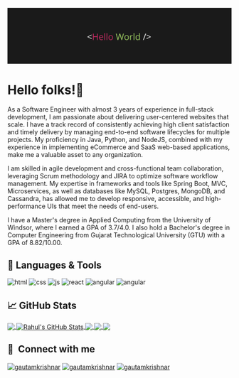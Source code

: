 
<!--
**RaHuLMeghani24/RaHuLMeghani24** is a ✨ _special_ ✨ repository because its `README.md` (this file) appears on your GitHub profile.

Here are some ideas to get you started:

- 🔭 I’m currently working on ...
- 🌱 I’m currently learning ...
- 👯 I’m looking to collaborate on ...
- 🤔 I’m looking for help with ...
- 💬 Ask me about ...
- 📫 How to reach me: ...
- 😄 Pronouns: ...
- ⚡ Fun fact: ...
-->


![Header](https://github.com/AashimaAhuja/AashimaAhuja/blob/main/images/banner.png)

# Hello folks!👋

As a Software Engineer with almost 3 years of experience in full-stack development, I am passionate about delivering user-centered websites that scale. I have a track record of consistently achieving high client satisfaction and timely delivery by managing end-to-end software lifecycles for multiple projects. My proficiency in Java, Python, and NodeJS, combined with my experience in implementing eCommerce and SaaS web-based applications, make me a valuable asset to any organization. 

I am skilled in agile development and cross-functional team collaboration, leveraging Scrum methodology and JIRA to optimize software workflow management. My expertise in frameworks and tools like Spring Boot, MVC, Microservices, as well as databases like MySQL, Postgres, MongoDB, and Cassandra, has allowed me to develop responsive, accessible, and high-performance UIs that meet the needs of end-users. 

I have a Master's degree in Applied Computing from the University of Windsor, where I earned a GPA of 3.7/4.0. I also hold a Bachelor's degree in Computer Engineering from Gujarat Technological University (GTU) with a GPA of 8.82/10.00.


## 🔧 Languages & Tools
<p align='left'>
  <img src="https://upload.wikimedia.org/wikipedia/commons/thumb/6/61/HTML5_logo_and_wordmark.svg/2048px-HTML5_logo_and_wordmark.svg.png" alt="html" width="40" height="40">
  <img src='https://upload.wikimedia.org/wikipedia/commons/thumb/d/d5/CSS3_logo_and_wordmark.svg/1200px-CSS3_logo_and_wordmark.svg.png' alt="css" width="40" height="40">
  <img src='https://upload.wikimedia.org/wikipedia/commons/6/6a/JavaScript-logo.png' height='30' width='40' alt="js">
   <img src="https://upload.wikimedia.org/wikipedia/commons/thumb/a/a7/React-icon.svg/1280px-React-icon.svg.png" alt="react" width="40" height="40"/>
   <img src="https://dwglogo.com/wp-content/uploads/2017/12/Spring_Framework_logo_01-1024x707.png" alt="angular" width="40" height="40"/>
   <img src="https://blog.savoirfairelinux.com/en-ca/wp-content/uploads/sites/2/2017/11/Python-Logo-PNG-Image-1.png" alt="angular" width="50" height="40"/>
</p>


## &#x1f4c8; GitHub Stats
<a href="https://github.com/RaHuLMeghani24/RaHuLMeghani24">
  <img align="center" src="https://github-readme-stats-sigma-five.vercel.app/api/top-langs/?username=RaHuLMeghani24&title_color=ffffff&text_color=c9cacc&icon_color=2bbc8a&bg_color=1d1f21&langs_count=3" />
</a>
<a href="https://github.com/RaHuLMeghani24/RaHuLMeghani24">
  <img align="center" src="https://github-readme-stats-sigma-five.vercel.app/api?username=RaHuLMeghani24&show_icons=true&line_height=27&count_private=true&title_color=ffffff&text_color=c9cacc&icon_color=2bbc8a&bg_color=1d1f21" alt="Rahul's GitHub Stats" />
</a>
<a href="https://github.com/RaHuLMeghani24/RaHuLMeghani24">
   <img align="center" src="https://github-readme-stats-sigma-five.vercel.app/api/pin/?username=RaHuLMeghani24&repo=airbnb-clone&title_color=ffffff&text_color=c9cacc&icon_color=2bbc8a&bg_color=1d1f21" />
</a>
<a href="https://github.com/RaHuLMeghani24/RaHuLMeghani24">
   <img align="center" src="https://github-readme-stats-sigma-five.vercel.app/api/pin/?username=RaHuLMeghani24&repo=metaverse-app&title_color=ffffff&text_color=c9cacc&icon_color=2bbc8a&bg_color=1d1f21" />
</a>
<a href="https://github.com/RaHuLMeghani24/RaHuLMeghani24">
   <img align="center" src="https://github-readme-stats-sigma-five.vercel.app/api/pin/?username=RaHuLMeghani24&repo=cricket-data-processor&title_color=ffffff&text_color=c9cacc&icon_color=2bbc8a&bg_color=1d1f21" />
</a>

## 🔗 &nbsp;**Connect with me**
<p align="left">
<a href="https://twitter.com/Netfreak24" target="blank"><img align="center" src="https://raw.githubusercontent.com/rahuldkjain/github-profile-readme-generator/master/src/images/icons/Social/twitter.svg" alt="gautamkrishnar" height="30" width="40" /></a>
<a href="https://linkedin.com/in/rahuljmeghani" target="blank"><img align="center" src="https://raw.githubusercontent.com/rahuldkjain/github-profile-readme-generator/master/src/images/icons/Social/linked-in-alt.svg" alt="gautamkrishnar" height="30" width="40" /></a>
<!-- <a href="https://stackoverflow.com/users/4214976" target="blank"><img align="center" src="https://raw.githubusercontent.com/rahuldkjain/github-profile-readme-generator/master/src/images/icons/Social/stack-overflow.svg" alt="4214976" height="30" width="40" /></a> -->
<a href="https://instagram.com/netfreak29" target="blank"><img align="center" src="https://raw.githubusercontent.com/rahuldkjain/github-profile-readme-generator/master/src/images/icons/Social/instagram.svg" alt="gautamkrishnar" height="30" width="40" /></a>



[1.1]: https://i.imgur.com/Vahbdkj.png (linkedin icon)
